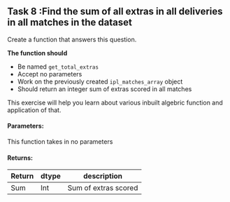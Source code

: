 ## Task 8 :Find the sum of all extras in all deliveries in all matches in the dataset

Create a function that answers this question.

**The function should**
 
- Be named `get_total_extras`
- Accept no parameters
- Work on the previously created `ipl_matches_array` object
- Should return an integer sum of extras scored in all matches

This exercise will help you learn about various inbuilt algebric function and application of that.

#### Parameters:

This function takes in no parameters

#### Returns:

| Return | dtype | description |
| --- | --- | --- |
| Sum | Int| Sum of extras scored|